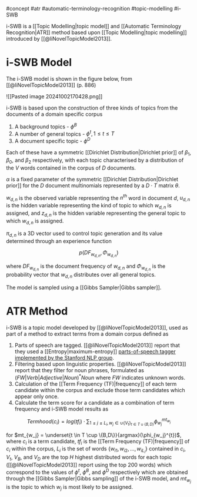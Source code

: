 #concept #atr #automatic-terminology-recognition #topic-modelling #i-SWB

i-SWB is a [[Topic Modelling|topic model]] and [[Automatic Terminology Recognition|ATR]] method based upon [[Topic Modelling|topic modelling]] introduced by [[@liNovelTopicModel2013]]. 

# i-SWB Model

The i-SWB model is shown in the figure below, from [[@liNovelTopicModel2013]] (p. 886)

![[Pasted image 20241002170428.png]]

i-SWB is based upon the construction of three kinds of topics from the documents of a domain specific corpus

1. A background topics - $\phi^B$
2. A number of general topics - $\phi^t, 1 \leq t \leq T$
3. A document specific topic - $\phi^D$

Each of these have a symmetric [[Dirichlet Distribution|Dirichlet prior]] of $\beta_1$, $\beta_0$, and $\beta_2$ respectively, with each topic characterised by a distribution of the $V$ words contained in the corpus of $D$ documents.

$\alpha$ is a fixed parameter of the symmetric [[Dirichlet Distribution|Dirichlet prior]] for the $D$ document multinomials represented by a $D \cdot T$ matrix $\theta$.

$w_{d,n}$ is the observed variable representing the $n^{th}$ word in document $d$, $u_{d,n}$ is the hidden variable representing the kind of topic to which $w_{d,n}$ is assigned, and $z_{d,n}$ is the hidden variable representing the general topic to which $w_{d,n}$ is assigned.

$\pi_{d,n}$ is a 3D vector used to control topic generation and its value determined through an experience function

$$p(DF_{w_{d,n}},\Phi_{w_{d,n}})$$

where $DF_{w_{d,n}}$ is the document frequency of $w_{d,n}$ and $\Phi_{w_{d,n}}$ is the probability vector that $w_{d,n}$ distributes over all general topics.

The model is sampled using a [[Gibbs Sampler|Gibbs sampler]].

# ATR Method

i-SWB is a topic model developed by [[@liNovelTopicModel2013]], used as part of a method to extract terms from a domain corpus defined as

1. Parts of speech are tagged. [[@liNovelTopicModel2013]] report that they used a [[Entropy|maximum-entropy]] [parts-of-speech tagger implemented by the Stanford NLP group](https://www-nlp.stanford.edu/software/tagger.shtml).
2. Filtering based upon linguistic properties. [[@liNovelTopicModel2013]] report that they filter for noun phrases, formulated as $(FW | Verb | Adjective | Noun)^* Noun$ where $FW$ indicates unknown words.
3. Calculation of the [[Term Frequency (TF)|frequency]] of each term candidate within the corpus and exclude those term candidates which appear only once.
4. Calculate the term score for a candidate as a combination of term frequency and i-SWB model results as

$$Termhood(c_i) = log(tf_i) \cdot \sum_{1 \leq j \leq L_i, w_j \in \cup \{V_t\}_{t \in T \cup \{B,D\}}} \phi_{w_j}^{mt_{w_j}}$$

for $mt_{w_j} = \underset{t \in T \cup \{B,D\}}{argmax}(\phi_{w_j}^{t})$, where $c_i$ is a term candidate, $tf_i$ is the [[Term Frequency (TF)|frequency]] of $c_i$ within the corpus, $L_i$ is the set of words $\{w_{i1}, w_{i2}, \dots, w_{iL_i}\}$ contained in $c_i$, $V_t$, $V_B$, and $V_D$ are the top $H$ highest distributed words for each topic ([[@liNovelTopicModel2013]] report using the top 200 words) which correspond to the values of $\phi^t$, $\phi^B$, and $\phi^D$ respectively which are obtained through the [[Gibbs Sampler|Gibbs sampling]] of the i-SWB model, and $mt_{w_j}$ is the topic to which $w_j$ is most likely to be assigned.